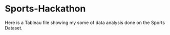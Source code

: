 # Sports-Hackathon

Here is a Tableau file showing my some of data analysis done on the Sports Dataset. 
